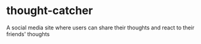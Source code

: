 # thought-catcher
A social media site where users can share their thoughts and react to their friends' thoughts
